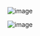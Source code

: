 ![image](https://github.com/user-attachments/assets/31bd9686-a389-478f-9281-f5bfd24cea01)

![image](https://github.com/user-attachments/assets/29aa26d8-0db9-405a-8cfb-5f4178db73f2)
